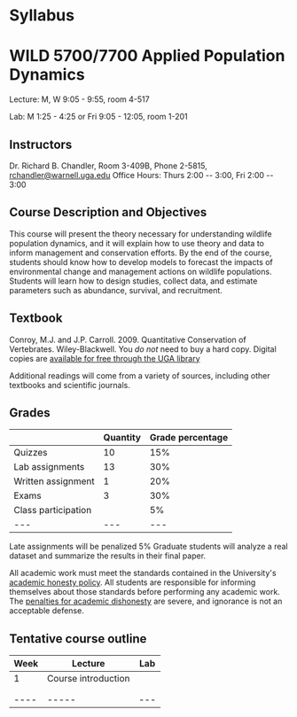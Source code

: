 # Syllabus
# WILD 5700/7700 Applied Population Dynamics

Lecture: M, W 9:05 - 9:55, room 4-517

Lab: M 1:25 - 4:25 or Fri 9:05 - 12:05, room 1-201


## Instructors
Dr. Richard B. Chandler, Room 3-409B, Phone 2-5815, [rchandler@warnell.uga.edu](mailto:rchandler@warnell.uga.edu)
Office Hours: Thurs 2:00 -- 3:00, Fri 2:00 -- 3:00


## Course Description and Objectives
This course will present the theory necessary for understanding wildlife population dynamics, and it will explain how to use theory and data to inform management and conservation efforts. By the end of the course, students should know how to develop models to forecast the impacts of environmental change and management actions on wildlife populations. Students will learn how to design studies, collect data, and estimate parameters such as abundance, survival, and recruitment.

## Textbook
Conroy, M.J. and J.P. Carroll. 2009. Quantitative Conservation of Vertebrates. Wiley-Blackwell. You _do not_ need to buy a hard
copy. Digital copies are [available for free through the UGA library](http://preproxy.galib.uga.edu/login?url=http://onlinelibrary.wiley.com/book/10.1002/9781444303155)

Additional readings will come from a variety of sources, including other textbooks and scientific journals.

## Grades
|                              | Quantity | Grade percentage  |
| ----                         | ----     | ----              |
|    Quizzes                   | 10       | 15\%              |
|    Lab assignments           | 13       | 30\%              |
|    Written assignment        | 1        | 20\%              |
|    Exams                     | 3        | 30\%              |
|    Class participation       |          | 5\%               |
| --- | --- | --- |

Late assignments will be penalized 5\%
Graduate students will analyze a real dataset and
summarize the results in their final paper. 

All academic work must meet the standards contained in the University's [academic honesty policy](https://honesty.uga.edu/).  All students are responsible for informing themselves about those standards before performing any academic work.  The [penalties for academic dishonesty](https://honesty.uga.edu/Academic-Honesty-Policy/Consequences_for_Honesty_Violations/) are severe, and ignorance is not an acceptable defense.





## Tentative course outline


| Week | Lecture | Lab | 
| ---- | -----   | --- |
| 1    | Course introduction |  | 
|      |              |                     | 
|      |              |                     | 
| ---- | -----   | --- |




